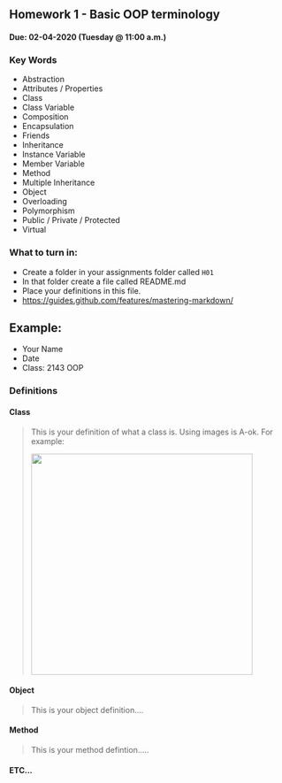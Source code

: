 ## Homework 1 - Basic OOP terminology
#### Due: 02-04-2020 (Tuesday @ 11:00 a.m.)

### Key Words

- Abstraction
- Attributes / Properties
- Class
- Class Variable
- Composition
- Encapsulation
- Friends
- Inheritance
- Instance Variable
- Member Variable
- Method
- Multiple Inheritance
- Object
- Overloading
- Polymorphism
- Public / Private / Protected
- Virtual

### What to turn in:

- Create a folder in your assignments folder called `H01`
- In that folder create a file called README.md
- Place your definitions in this file.
-  https://guides.github.com/features/mastering-markdown/


## Example:

- Your Name
- Date
- Class: 2143 OOP

### Definitions

#### Class

> This is your definition of what a class is. Using images is A-ok. For example: 
>
><img src="https://ds055uzetaobb.cloudfront.net/image_optimizer/722c82aff075a14313be7fa7463f7fedad151a0a.png" width=400>


#### Object
> This is your object definition....

#### Method
> This is your method defintion.....

#### ETC...

